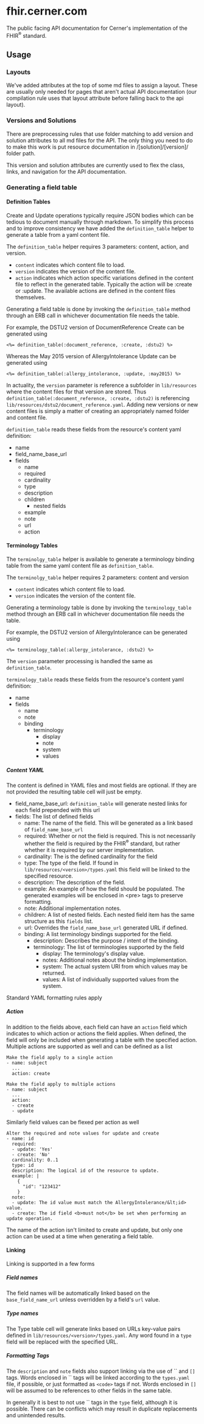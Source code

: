 # fhir.cerner.com

The public facing API documentation for Cerner's implementation of the FHIR<sup>®</sup> standard.

## Usage

### Layouts
We've added attributes at the top of some md files to assign a layout. These are usually only needed for pages that aren't actual API documentation (our compilation rule uses that layout attribute before falling back to the api layout).

### Versions and Solutions
There are preprocessing rules that use folder matching to add version and solution attributes to all md files for the API. The only thing you need to do to make this work is put resource documentation in /\[solution]/\[version]/ folder path.

This version and solution attributes are currently used to flex the class, links, and navigation for the API documentation.

### Generating a field table

#### Definition Tables
Create and Update operations typically require JSON bodies which can be tedious to document manually through markdown. To simplify this process and to improve consistency we have added the `definition_table` helper to generate a table from a yaml content file.

The `definition_table` helper requires 3 parameters: content, action, and version.  
- `content` indicates which content file to load.  
- `version` indicates the version of the content file.   
- `action` indicates which action specific variations defined in the content file to reflect in the generated table. Typically the action will be :create or :update. The available actions are defined in the content files themselves.     

Generating a field table is done by invoking the `definition_table` method through an ERB call in whichever documentation file needs the table.

For example, the DSTU2 version of DocumentReference Create can be generated using

    <%= definition_table(:document_reference, :create, :dstu2) %>

Whereas the May 2015 version of AllergyIntolerance Update can be generated using

    <%= definition_table(:allergy_intolerance, :update, :may2015) %>

In actuality, the `version` parameter is reference a subfolder in `lib/resources` where the content files for that version are stored. Thus `definition_table(:document_reference, :create, :dstu2)` is referencing `lib/resources/dstu2/document_reference.yaml`. Adding new versions or new content files is simply a matter of creating an appropriately named folder and content file.

`definition_table` reads these fields from the resource's content yaml definition:
- name
- field_name_base_url
- fields
  - name
  - required
  - cardinality
  - type
  - description
  - children
    - nested fields
  - example
  - note
  - url
  - action

#### Terminology Tables
The `terminolgy_table` helper is available to generate a terminology binding table from the same yaml content file as `definition_table`.

The `terminolgy_table` helper requires 2 parameters: content and version
- `content` indicates which content file to load.  
- `version` indicates the version of the content file.  

Generating a terminology table is done by invoking the `terminology_table` method through an ERB call in whichever documentation file needs the table.

For example, the DSTU2 version of AllergyIntolerance can be generated using

    <%= terminology_table(:allergy_intolerance, :dstu2) %>

The `version` parameter processing is handled the same as `definition_table`.

`terminology_table` reads these fields from the resource's content yaml definition:
- name
- fields
  - name
  - note
  - binding
    - terminology
      - display
      - note
      - system
      - values

##### Content YAML

The content is defined in YAML files and most fields are optional. If they are not provided the resulting table cell will just be empty.

- field_name_base_url: `definition_table` will generate nested links for each field prepended with this url
- fields: The list of defined fields
    - name: The name of the field. This will be generated as a link based of `field_name_base_url`
    - required: Whether or not the field is required. This is not necessarily whether the field is required by the FHIR<sup>®</sup> standard, but rather whether it is required by our server implementation.
    - cardinality: The is the defined cardinality for the field
    - type: The type of the field. If found in `lib/resources/<version>/types.yaml` this field will be linked to the specified resource.
    - description: The description of the field.
    - example: An example of how the field should be populated. The generated examples will be enclosed in &lt;pre&gt; tags to preserve formatting.
    - note: Additional implementation notes.
    - children: A list of nested fields. Each nested field item has the same structure as this `fields` list.
    - url: Overrides the `field_name_base_url` generated URL if defined.
    - binding: A list terminology bindings supported for the field.
      - description: Describes the purpose / intent of the binding.
      - terminology: The list of terminologies supported by the field
        - display: The terminology's display value.
        - notes: Additional notes about the binding implementation.
        - system: The actual system URI from which values may be returned.
        - values: A list of individually supported values from the system.

Standard YAML formatting rules apply

##### Action

In addition to the fields above, each field can have an `action` field which indicates to which action or actions the field applies. When defined, the field will only be included when generating a table with the specified action. Multiple actions are supported as well and can be defined as a list

    Make the field apply to a single action
    - name: subject
      ...
      action: create

    Make the field apply to multiple actions
    - name: subject
      ...
      action: 
      - create
      - update

Similarly field values can be flexed per action as well
 
    Alter the required and note values for update and create
    - name: id
      required:
      - update: 'Yes'
      - create: 'No'
      cardinality: 0..1
      type: id
      description: The logical id of the resource to update.
      example: |
        {
          "id": "123412"
        }
      note:
      - update: The id value must match the AllergyIntolerance/&lt;id> value.
      - create: The id field <b>must not</b> be set when performing an update operation.

The name of the action isn't limited to create and update, but only one action can be used at a time when generating a field table.

#### Linking

Linking is supported in a few forms

##### Field names

The field names will be automatically linked based on the `base_field_name_url` unless overridden by a field's `url` value.

##### Type names

The Type table cell will generate links based on URLs key-value pairs defined in `lib/resources/<version>/types.yaml`. Any word found in a `type` field will be replaced with the specified URL.

##### Formatting Tags

The `description` and `note` fields also support linking via the use of \`\` and `[]` tags. Words enclosed in \`\` tags will be linked according to the `types.yaml` file, if possible, or just formatted as `<code>` tags if not. Words enclosed in `[]` will be assumed to be references to other fields in the same table.

In generally it is best to not use \`\` tags in the `type` field, although it is possible. There can be conflicts which may result in duplicate replacements and unintended results.
